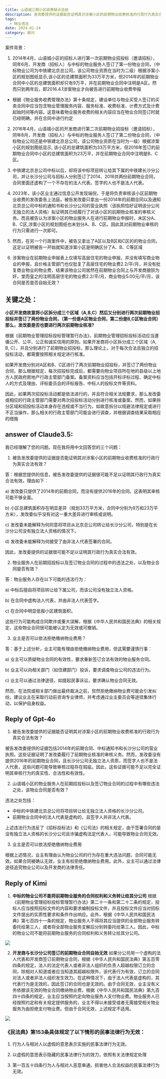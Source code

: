 ```yaml
---
title: 山语城三期小区收费疑点总结
description: 发改委提供的证据能否证明其对涉案小区的前期物业收费核准的行政行为真实合法有效？
tags:
  - 物业违法
date: 2024-01-24
category: 疑问
---
```

案件背景：
1. 2014年4月，山语城小区的招标人进行第一次前期物业招投标（邀请招标），同年6月，开发商（招标人）与中标的物业服务人签订了第一份物业合同，（中标物业公司为中铁建北京总公司，该公司物业资质在当时为二级）根据涉案小区的规划图纸显示,该小区的总建筑面积为33万平方米，但2014年的前期物业合同中小区的总建筑面积却只有9万平，并在前期物业合同中注明是A区。然而只到两年后，即2016.4.1涉案物业才向被告进行前期物业收费申报
- 根据《物业服务收费管理办法》第十条规定，建设单位与物业买受人签订的买卖合同中应当包含物业管理服务内容、服务标准、收费标准、计费方式及计费起始时间等内容。这意味着物业服务收费的相关内容应当在物业合同签订时就已经明确，并在合同中进行约定

2. 2016年4月，山语城小区的开发商进行第二次前期物业招投标（邀请招标），同年8月，开发商（招标人）与中标的物业服务人签订了第二份物业合同，（中标物业公司还是中铁建北京总公司，该公司物业资质在当时为一级）根据涉案小区的规划图纸显示, 该小区的总建筑面积为33万平方米，但2016年签订的前期物业合同中小区的总建筑面积为23万平，并在前期物业合同中注明是B、C区。

3. 中铁建北京总公司中标以后，却将该中标项目转让给其下属的中铁建长沙分公司，并让长沙分公司与招标人分别签订了2014、2016共两份前期物业合同，合同里面还虚构了一个不存在的法人代表。签字的人也不是法人代表。

4. 2023年，该小区业主通过信息公开发现端倪，于是将负责审核该小区前期物业收费的发改委告上法庭。被告发改委只拿出一份2014年的前期合同以及通知北京总公司中标的通知书和长沙分公司的营业执照（该执照恰好证明该分公司无独立的法人资格）拟证明其已经履行了对该小区的前期物业核准的审核义务。而且被告认为涉案小区的物业服务人在进行前期物业申报时，未区分A、B、C区,涉案小区的规划图纸也未划分A、B、C区。因此其对前期物业审核的行为只需进行一次即可。

5. 然而，在另一个行政案件中，被告又拿出了A区以及B区和C区的的物业合同，这足以证明被告一开始就知道涉案小区是明确区分了A、B、C等区域

6. 涉案物业在前期物业申报表上仅填写高层住宅的物业申报，并没有填写商业物业的申报，且价格主管部门也仅批复了高层住宅的物业费2.2/平/月，并没有批复商业物业的物业费，结果该物业公司居然在前期物业合同上与开发商狼狈为奸，堂而皇之的注明高层住宅的物业费2.2/平/月，商业物业5.00元/平/月，该合同是否是否自始无效？
## 关键之处：
**小区开发商故意将小区拆分成三个区域（A,B,C）然后又分别进行两次前期物业招投标并签订了两份物业合同，（第一份是A区物业合同，第二份是B,C区物业合同）那么，发改委是否也要进行两次前期物业核准?**

根据《前期物业管理招标投标管理暂行办法》，前期物业管理招标投标活动应当遵循公开、公平、公正和诚实信用的原则。如果开发商将小区拆分成三个区域（A, B, C），并且分别进行了前期物业招投标，那么理论上，对于每次合法且独立的招投标活动，都需要按照相关规定进行核准。

如果开发商分别对A区和B、C区进行了两次前期物业招投标，并签订了两份物业合同，那么根据规定，每次招投标完成后，都需要向物业项目所在地的县级以上地方人民政府房地产行政主管部门备案。备案资料应当包括开标评标过程、确定中标人的方式及理由、评标委员会的评标报告、中标人的投标文件等资料。

因此，如果两次招投标活动都是依法进行的，并且符合相关法规要求，那么发改委或相应的行政主管部门需要对两次招投标活动分别进行核准或备案。然而，如果拆分区域和招投标活动本身存在违规或不当行为，如故意拆分以规避法律规定或进行不正当操作，那么相关的行政主管部门可能会进行调查，并根据调查结果采取相应的措施

## answer of Claude3.5:
我已经理解了您的问题。现在我将用中文回答您的三个问题：

1. 被告发改委提供的证据是否能证明其对涉案小区的前期物业收费核准的行政行为真实合法有效？

答：根据您提供的信息，被告发改委提供的证据很可能不足以证明其行政行为真实合法有效。理由如下：

a) 发改委只提供了2014年的前期合同，而没有提供2016年的合同。这表明其审核可能不够全面。

b) 小区总建筑面积存在明显差异（规划33万平方米，合同中分别为9万和23万平方米），发改委似乎没有对这一重大差异进行审核或说明。

c) 发改委未能解释为何同意将项目从北京总公司转让给长沙分公司，特别是在长沙分公司没有独立法人资格的情况下。

d) 发改委未能解释为何接受了由非法人代表签署的合同。

因此，发改委提供的证据很可能不足以证明其行政行为真实合法有效。

2. 物业服务人在前期招投标以及签订物业合同的过程中的违法之处，以及物业合同是否有效？

答：物业服务人存在以下可能的违法行为：

a) 中标后擅自将项目转让给下属公司，而该公司没有独立法人资格。

b) 在合同中虚构法人代表，并由非法人代表签字。

c) 在合同中明显低报小区建筑面积。

这些行为可能构成合同欺诈或重大误解，根据《中华人民共和国民法典》的相关规定，这些物业合同很可能被认定为无效或可撤销。

3. 业主是否可以依法拒绝缴纳物业费用？

答：基于上述分析，业主可能有理由拒绝缴纳物业费用，但这需要谨慎行事：

a) 业主可以质疑物业合同的有效性，要求重新签订合法有效的物业服务合同。

b) 业主可以向相关部门（如住建部门）投诉，要求调查物业公司的违法行为。

c) 业主可以通过法律途径，如提起民事诉讼，要求确认物业合同无效。

然而，在法院或相关部门做出最终裁决之前，贸然拒绝缴纳物业费可能会引发纠纷。建议业主在采取行动前咨询专业律师，并考虑通过业主委员会等途径集体行动，以保护自身权益。

## Reply of Gpt-4o

1. 被告发改委提供的证据能否证明其对涉案小区的前期物业收费核准的行政行为真实合法有效？

被告发改委提供的证据包括2014年的前期合同、中标通知书和长沙分公司的营业执照。这些证据证明了发改委履行了前期物业核准的审核义务。然而，发改委没有提供2016年的前期物业合同，且长沙分公司无独立法人资质，而签字人也不是法人代表，这些问题可能导致审核过程存在瑕疵。因此，这些证据可能不足以完全证明其审核行为的真实性、合法性和有效性。

2. 山语城小区的物业服务人在前期招投标以及签订物业合同的过程中有哪些违法之处，该物业合同是否有效？

违法之处包括：
- 中标的中铁建北京总公司将项目转让给无独立法人资格的长沙分公司。
- 前期物业合同中的法人代表是虚构的，且签字人并非法人代表。

上述违法行为违反了《招标投标法》和《公司法》的相关规定，由于签署合同的是没有独立法人资格的长沙分公司且诈骗虚构法定代表人，可能导致物业合同无效。

3. 业主是否可以依法拒绝缴纳物业费用

根据上述情况，业主有理由认为物业公司的行为存在重大违法问题，合同可能无效。如果合同被确认无效，业主有权拒绝缴纳物业费用。此外，业主可以通过法律途径追究物业公司以及开发商的法律责任。

## Reply of Kimi
 

1. **中标的物业公司不能将前期物业服务的合同权利和义务转让给其分公司**
根据《前期物业管理招标投标管理暂行办法》第二十一条和第二十二条的规定，投标人应当按照招标文件的内容和要求编制投标文件，并且投标文件应当对招标文件提出的实质性要求和条件作出响应。此外，根据《中华人民共和国民法典》第七百四十一条的规定，物业服务人不得将其应当提供的全部物业服务转委托给第三人，或者将全部物业服务支解后分别转委托给第三人。因此，中标的物业公司不能将前期物业服务的合同权利和义务转让给其分公司。

![](/markdown/harass/proof-1.jpg)


2. **开发商与长沙分公司签订的前期物业合同自始无效**
如果分公司用一个虚构的法人代表和开发商签订前期物业合同，根据《中华人民共和国民法典》第五百零四条的规定，法人的法定代表人或者非法人组织的负责人超越权限订立的合同，除相对人知道或者应当知道其超越权限外，该代表行为有效，订立的合同对法人或者非法人组织发生效力。在这种情况下，由于法人代表是虚构的，其代表行为是无效的，因此签订的合同也是无效的。由于合同无效，业主没有义务依据该无效的物业合同缴纳物业费。根据《中华人民共和国民法典》第九百四十四条的规定，业主应当按照约定向物业服务人支付物业费。物业服务人已经按照约定和有关规定提供服务的，业主不得以未接受或者无需接受相关物业服务为由拒绝支付物业费。但由于合同无效，上述规定不适用。

![](/markdown/harass/proof-2.jpg)

### 《民法典》第153条具体规定了以下情形的民事法律行为无效：

1. 行为人与相对人以虚假的意思表示实施的民事法律行为无效。

2. 以虚假的意思表示隐藏的民事法律行为的效力，依照有关法律规定处理

3. 第一百五十四条行为人与相对人恶意串通，损害他人合法权益的民事法律行为无效。